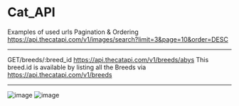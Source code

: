 # Cat_API
Examples of used urls
Pagination & Ordering
https://api.thecatapi.com/v1/images/search?limit=3&page=10&order=DESC

*********************
GET/breeds/:breed_id
https://api.thecatapi.com/v1/breeds/abys
This breed.id is available by listing all the Breeds via https://api.thecatapi.com/v1/breeds
*******************
![image](https://user-images.githubusercontent.com/94901967/156432341-f9ece48e-f4af-4a1e-87a6-55123d359395.png)
![image](https://user-images.githubusercontent.com/94901967/156432482-cad047bd-8208-4030-a28b-c01ab338c834.png)

